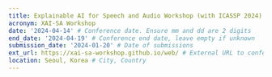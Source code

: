 ```yaml
---
title: Explainable AI for Speech and Audio Workshop (with ICASSP 2024)
acronym: XAI-SA Workshop
date: '2024-04-14' # Conference date. Ensure mm and dd are 2 digits
end_date: '2024-04-19' # Conference end date, leave empty if unknown
submission_date: '2024-01-20' # Date of submissions
ext_url: https://xai-sa-workshop.github.io/web/ # External URL to conference website
location: Seoul, Korea # City, Country
---
```

